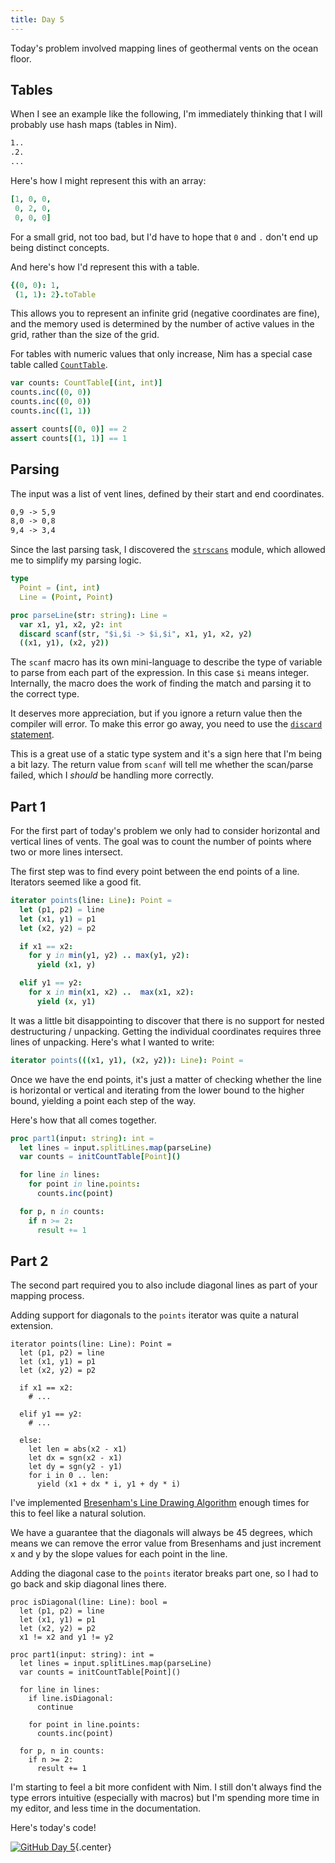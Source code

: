 ```yaml
---
title: Day 5
---
```


Today's problem involved mapping lines of geothermal vents on the ocean floor.

## Tables

When I see an example like the following, I'm immediately thinking that I will probably use hash maps (tables in Nim).

```txt
1..
.2.
...
```

Here's how I might represent this with an array:

```nim
[1, 0, 0,
 0, 2, 0,
 0, 0, 0]
```

For a small grid, not too bad, but I'd have to hope that `0` and `.` don't end up being distinct concepts.

And here's how I'd represent this with a table.

```nim
{(0, 0): 1,
 (1, 1): 2}.toTable
```

This allows you to represent an infinite grid (negative coordinates are fine), and the memory used is determined by the number of active values in the grid, rather than the size of the grid.

For tables with numeric values that only increase, Nim has a special case table called [`CountTable`](https://nim-lang.org/docs/tables.html#CountTable).

```nim
var counts: CountTable[(int, int)]
counts.inc((0, 0))
counts.inc((0, 0))
counts.inc((1, 1))

assert counts[(0, 0)] == 2
assert counts[(1, 1)] == 1
```

## Parsing

The input was a list of vent lines, defined by their start and end coordinates.

```txt
0,9 -> 5,9
8,0 -> 0,8
9,4 -> 3,4
```

Since the last parsing task, I discovered the [`strscans`](https://nim-lang.org/docs/strscans.html) module, which allowed me to simplify my parsing logic.

```nim
type
  Point = (int, int)
  Line = (Point, Point)

proc parseLine(str: string): Line =
  var x1, y1, x2, y2: int
  discard scanf(str, "$i,$i -> $i,$i", x1, y1, x2, y2)
  ((x1, y1), (x2, y2))
```

The `scanf` macro has its own mini-language to describe the type of variable to parse from each part of the expression. In this case `$i` means integer. Internally, the macro does the work of finding the match and parsing it to the correct type.

It deserves more appreciation, but if you ignore a return value then the compiler will error. To make this error go away, you need to use the [`discard` statement](https://nim-lang.org/docs/tut1.html#procedures-discard-statement).

This is a great use of a static type system and it's a sign here that I'm being a bit lazy. The return value from `scanf` will tell me whether the scan/parse failed, which I _should_ be handling more correctly.

## Part 1

For the first part of today's problem we only had to consider horizontal and vertical lines of vents. The goal was to count the number of points where two or more lines intersect.

The first step was to find every point between the end points of a line. Iterators seemed like a good fit.

```nim
iterator points(line: Line): Point =
  let (p1, p2) = line
  let (x1, y1) = p1
  let (x2, y2) = p2

  if x1 == x2:
    for y in min(y1, y2) .. max(y1, y2):
      yield (x1, y)

  elif y1 == y2:
    for x in min(x1, x2) ..  max(x1, x2):
      yield (x, y1)
```

It was a little bit disappointing to discover that there is no support for nested destructuring / unpacking. Getting the individual coordinates requires three lines of unpacking. Here's what I wanted to write:

```nim
iterator points(((x1, y1), (x2, y2)): Line): Point =
```

Once we have the end points, it's just a matter of checking whether the line is horizontal or vertical and iterating from the lower bound to the higher bound, yielding a point each step of the way.

Here's how that all comes together.

```nim
proc part1(input: string): int =
  let lines = input.splitLines.map(parseLine)
  var counts = initCountTable[Point]()

  for line in lines:
    for point in line.points:
      counts.inc(point)

  for p, n in counts:
    if n >= 2:
      result += 1
```

## Part 2
The second part required you to also include diagonal lines as part of your mapping process.

Adding support for diagonals to the `points` iterator was quite a natural extension.

```nim/11-17
iterator points(line: Line): Point =
  let (p1, p2) = line
  let (x1, y1) = p1
  let (x2, y2) = p2

  if x1 == x2:
    # ...

  elif y1 == y2:
    # ... 

  else:
    let len = abs(x2 - x1)
    let dx = sgn(x2 - x1)
    let dy = sgn(y2 - y1)
    for i in 0 .. len:
      yield (x1 + dx * i, y1 + dy * i)
```

I've implemented [Bresenham's Line Drawing Algorithm](https://en.wikipedia.org/wiki/Bresenham%27s_line_algorithm) enough times for this to feel like a natural solution.

We have a guarantee that the diagonals will always be 45 degrees, which means we can remove the error value from Bresenhams and just increment x and y by the slope values for each point in the line.

Adding the diagonal case to the `points` iterator breaks part one, so I had to go back and skip diagonal lines there.

```nim/0-4,11-12
proc isDiagonal(line: Line): bool =
  let (p1, p2) = line
  let (x1, y1) = p1
  let (x2, y2) = p2
  x1 != x2 and y1 != y2

proc part1(input: string): int =
  let lines = input.splitLines.map(parseLine)
  var counts = initCountTable[Point]()

  for line in lines:
    if line.isDiagonal:
      continue

    for point in line.points:
      counts.inc(point)

  for p, n in counts:
    if n >= 2:
      result += 1
```

I'm starting to feel a bit more confident with Nim. I still don't always find the type errors intuitive (especially with macros) but I'm spending more time in my editor, and less time in the documentation.

Here's today's code!

[![GitHub](/icons/github.svg) Day 5](https://github.com/danprince/advent-of-code/blob/master/2021/day-05/main.nim){.center}

